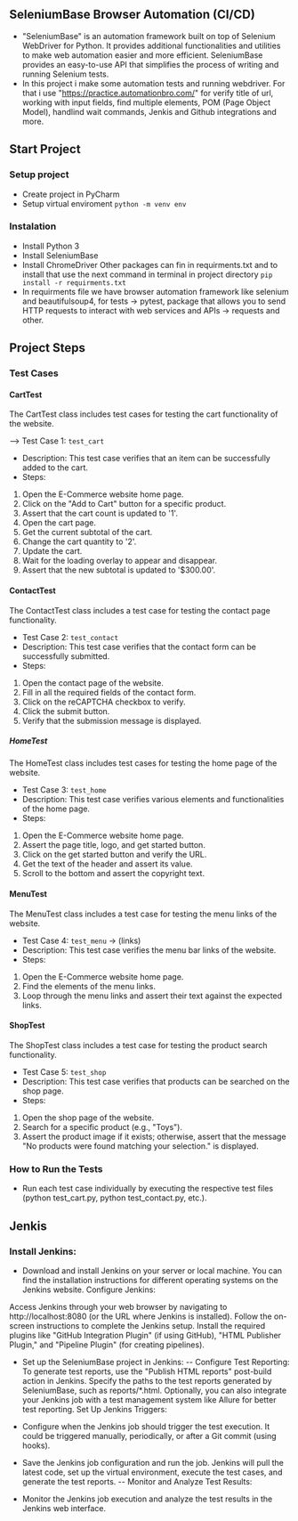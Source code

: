 
## SeleniumBase Browser Automation (CI/CD)
- "SeleniumBase" is an automation framework built on top of Selenium WebDriver for Python. It provides additional functionalities and utilities to make web automation easier and more efficient. SeleniumBase provides an easy-to-use API that simplifies the process of writing and running Selenium tests.
- In this project i make some automation tests and running webdriver. For that i use "https://practice.automationbro.com/" for verify title of url, working with input fields, find multiple elements, POM (Page Object Model), handlind wait commands, Jenkis and Github integrations and more.
 
## Start Project
### Setup project
- Create project in PyCharm
- Setup virtual enviroment ```python -m venv env```

### Instalation 
- Install Python 3
- Install SeleniumBase
- Install ChromeDriver
Other packages can fin in requirments.txt and to install that use the next command in terminal in project directory ```pip install -r requirments.txt```
- In requirments file we have browser automation framework like selenium and beautifulsoup4, for tests -> pytest, package that allows you to send HTTP requests to interact with web services and APIs -> requests and other.
## Project Steps
### Test Cases
#### CartTest
The CartTest class includes test cases for testing the cart functionality of the website.

--> Test Case 1: `test_cart`
- Description: This test case verifies that an item can be successfully added to the cart.
- Steps:
1. Open the E-Commerce website home page.
2. Click on the "Add to Cart" button for a specific product.
3. Assert that the cart count is updated to '1'.
4. Open the cart page.
5. Get the current subtotal of the cart.
6. Change the cart quantity to '2'.
7. Update the cart.
8. Wait for the loading overlay to appear and disappear.
9. Assert that the new subtotal is updated to '$300.00'.

#### ContactTest
The ContactTest class includes a test case for testing the contact page functionality.
- Test Case 2: `test_contact`
- Description: This test case verifies that the contact form can be successfully submitted.
- Steps:
1. Open the contact page of the website.
2. Fill in all the required fields of the contact form.
3. Click on the reCAPTCHA checkbox to verify.
4. Click the submit button.
5. Verify that the submission message is displayed.
##### HomeTest
The HomeTest class includes test cases for testing the home page of the website.

- Test Case 3: `test_home`
- Description: This test case verifies various elements and functionalities of the home page.
- Steps:
1. Open the E-Commerce website home page.
2. Assert the page title, logo, and get started button.
3. Click on the get started button and verify the URL.
4. Get the text of the header and assert its value.
5. Scroll to the bottom and assert the copyright text.
#### MenuTest
The MenuTest class includes a test case for testing the menu links of the website.

- Test Case 4: `test_menu` -> (links)
- Description: This test case verifies the menu bar links of the website.
- Steps:
1. Open the E-Commerce website home page.
2. Find the elements of the menu links.
3. Loop through the menu links and assert their text against the expected links.
#### ShopTest
The ShopTest class includes a test case for testing the product search functionality.

- Test Case 5: `test_shop`
- Description: This test case verifies that products can be searched on the shop page.
- Steps:
1. Open the shop page of the website.
2. Search for a specific product (e.g., "Toys").
3. Assert the product image if it exists; otherwise, assert that the message "No products were found matching your selection." is displayed.
### How to Run the Tests
- Run each test case individually by executing the respective test files (python test_cart.py, python test_contact.py, etc.).
## Jenkis
### Install Jenkins:

- Download and install Jenkins on your server or local machine. You can find the installation instructions for different operating systems on the Jenkins website.
Configure Jenkins:

Access Jenkins through your web browser by navigating to http://localhost:8080 (or the URL where Jenkins is installed).
Follow the on-screen instructions to complete the Jenkins setup.
Install the required plugins like "GitHub Integration Plugin" (if using GitHub), "HTML Publisher Plugin," and "Pipeline Plugin" (for creating pipelines).
- Set up the SeleniumBase project in Jenkins:
-- Configure Test Reporting:
To generate test reports, use the "Publish HTML reports" post-build action in Jenkins. Specify the paths to the test reports generated by SeleniumBase, such as reports/*.html.
Optionally, you can also integrate your Jenkins job with a test management system like Allure for better test reporting.
Set Up Jenkins Triggers:

- Configure when the Jenkins job should trigger the test execution. It could be triggered manually, periodically, or after a Git commit (using hooks).

- Save the Jenkins job configuration and run the job. Jenkins will pull the latest code, set up the virtual environment, execute the test cases, and generate the test reports.
-- Monitor and Analyze Test Results:

- Monitor the Jenkins job execution and analyze the test results in the Jenkins web interface.
